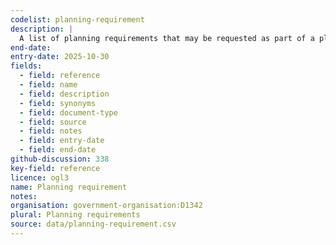 ```yaml
---
codelist: planning-requirement
description: |
  A list of planning requirements that may be requested as part of a planning application. These requirements include various documents, reports, and assessments that support planning applications.
end-date:
entry-date: 2025-10-30
fields:
  - field: reference
  - field: name
  - field: description
  - field: synonyms
  - field: document-type
  - field: source
  - field: notes
  - field: entry-date
  - field: end-date
github-discussion: 338
key-field: reference
licence: ogl3
name: Planning requirement
notes:
organisation: government-organisation:D1342
plural: Planning requirements
source: data/planning-requirement.csv
---
```

